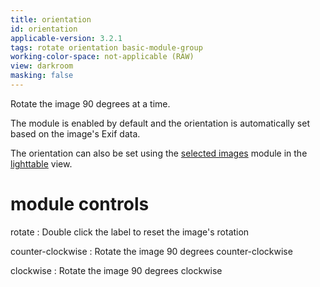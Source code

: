 ```yaml
---
title: orientation
id: orientation
applicable-version: 3.2.1
tags: rotate orientation basic-module-group
working-color-space: not-applicable (RAW)
view: darkroom
masking: false
---
```


Rotate the image 90 degrees at a time. 

The module is enabled by default and the orientation is automatically set based on the image's Exif data.

The orientation can also be set using the [selected images](../utility-modules/lighttable/selected-image.md) module in the [lighttable](../../lighttable/_index.md) view.

# module controls

rotate
: Double click the label to reset the image's rotation

counter-clockwise
: Rotate the image 90 degrees counter-clockwise

clockwise
: Rotate the image 90 degrees clockwise
